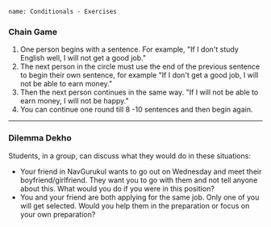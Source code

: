 ```ngMeta
name: Conditionals - Exercises
```

### Chain Game

1. One person begins with a sentence. For example, "If I don't study English well, I will not get a good job." 
2. The next person in the circle must use the end of the previous sentence to begin their own sentence, for example "If I don't get a good job, I will not be able to earn money."
3. Then the next person continues in the same way. "If I will not be able to earn money, I will not be happy."
4. You can continue one round till 8 -10 sentences and then begin again.

---

### Dilemma Dekho

Students, in a group, can discuss what they would do in these situations:

* Your friend in NavGurukul wants to go out on Wednesday and meet their boyfriend/girlfriend. They want you to go with them and not tell anyone about this. What would you do if you were in this position?
* You and your friend are both applying for the same job. Only one of you will get selected. Would you help them in the preparation or focus on your own preparation?

<!-- TODO : aur exercises add karni hain -->
